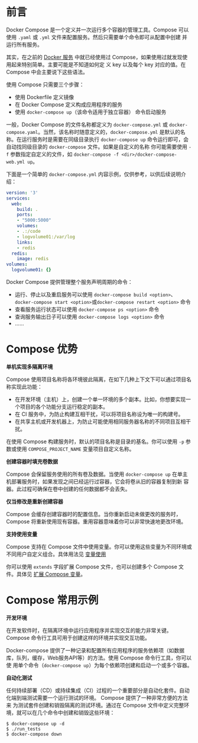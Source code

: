 # 前言

Docker Compose 是一个定义并一次运行多个容器的管理工具。Compose 可以使用 `.yaml` 或 `.yml` 文件来配置服务。然后只需要单个命令即可从配置中创建
并运行所有服务。

其实，在之前的 [Docker 服务](../../get-started/Services.md) 中就已经使用过 Compose，如果使用过就发现使用起来特别简单。主要可能是不知道如何定
义 key 以及每个 key 对应的值。在 Compose 中会主要说下这些语法。

使用 Compose 只需要三个步骤：

- 使用 Dockerfile 定义镜像
- 在 Docker Compose 定义构成应用程序的服务
- 使用 `docker-compose up`（该命令适用于独立容器） 命令启动服务

一般，Docker Compose 的文件名称都定义为 `docker-compose.yml` 或 `docker-compose.yaml`。当然，该名称时随意定义的，`docker-compose.yml`
是默认的名称。在运行服务时是需要在同级目录执行 `docker-compose up` 命令运行即可，会自动找同级目录的 `docker-compose` 文件。如果是自定义的名称
你可能需要使用 `-f` 参数指定自定义的文件，如 `docker-compose -f <dir>/docker-compose-web.yml up`。

下面是一个简单的 `docker-compose.yml` 内容示例，仅供参考，以供后续说明介绍：

```yaml
version: '3'
services:
  web:
    build: .
    ports:
    - "5000:5000"
    volumes:
    - .:/code
    - logvolume01:/var/log
    links:
    - redis
  redis:
    image: redis
volumes:
  logvolume01: {}
```

Docker Compose 提供管理整个服务声明周期的命令：

- 运行、停止以及重启服务可以使用 `docker-compose build <option>`、`docker-compose start <option>`或`docker-compose restart <option>` 命令
- 查看服务运行状态可以使用 `docker-compose ps <option>` 命令
- 查询服务输出日子可以使用 `docker-compose logs <option>` 命令
- ......

# Compose 优势

**单机实现多隔离环境**

Compose 使用项目名称将各环境彼此隔离，在如下几种上下文下可以通过项目名称实现此功能：

- 在开发环境（主机）上，创建一个单一环境的多个副本。比如，你想要实现一个项目的各个功能分支运行稳定的副本。
- 在 CI 服务中，为防止构建互相干扰，可以将项目名称设为唯一的构建号。
- 在共享主机或开发机器上，为防止可能使用相同服务器名称的不同项目互相干扰。

在使用 Compose 构建服务时，默认的项目名称是目录的基名。你可以使用 `-p` 参数或使用 `COMPOSE_PROJECT_NAME` 变量项目自定义名称。

**创建容器时填充卷数据**

Compose 会保留服务使用的所有卷及数据。当使用 `docker-compose up` 在单主机部署服务时，如果发现之间已经运行过容器，它会将卷从旧的容器复制到新
容器。此过程可确保在卷中创建的任何数据都不会丢失。

**仅当修改是重新创建容器**

Compose 会缓存创建容器时的配置信息。当你重新启动未做更改的服务时，Compose 将重新使用现有容器。重用容器意味着你可以非常快速地更改环境。

**支持使用变量**

Compose 支持在 Compose 文件中使用变量。你可以使用这些变量为不同环境或不同用户自定义组合。具体用法见 [变量使用]()

你可以使用 `extends` 字段扩展 Compose 文件，也可以创建多个 Compose 文件。具体见 [扩展 Compose 变量]()。

# Compose 常用示例

**开发环境**

在开发软件时，在隔离环境中运行应用程序并实现交互的能力非常关键。Compose 命令行工具可用于创建这样的环境并实现交互功能。

Docker-compose 提供了一种记录和配置所有应用程序的服务依赖项（如数据库，队列，缓存，Web服务API等）的方法。使用 Compose 命令行工具，你可以使
用单个命令（`docker-compose up`）为每个依赖项创建和启动一个或多个容器。

**自动化测试**

任何持续部署（CD）或持续集成（CI）过程的一个重要部分是自动化套件。自动化端到端测试需要一个运行测试的环境。 Compose 提供了一种非常方便的方法来
为测试套件创建和销毁隔离的测试环境。通过在 Compose 文件中定义完整环境，就可以在几个命令中创建和销毁这些环境：

```
$ docker-compose up -d
$ ./run_tests
$ docker-compose down
```